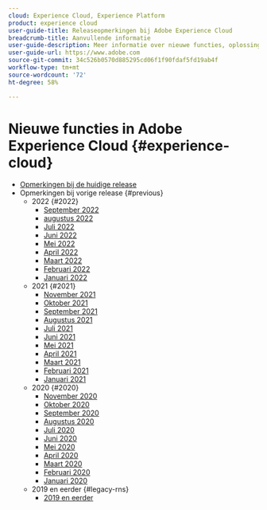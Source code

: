 ```yaml
---
cloud: Experience Cloud, Experience Platform
product: experience cloud
user-guide-title: Releaseopmerkingen bij Adobe Experience Cloud
breadcrumb-title: Aanvullende informatie
user-guide-description: Meer informatie over nieuwe functies, oplossingen en belangrijke kennisgevingen in Adobe Experience Cloud en Experience Platform.
user-guide-url: https://www.adobe.com
source-git-commit: 34c526b0570d885295cd06f1f90fdaf5fd19ab4f
workflow-type: tm+mt
source-wordcount: '72'
ht-degree: 58%

---
```



# Nieuwe functies in Adobe Experience Cloud {#experience-cloud}

+ [Opmerkingen bij de huidige release](current.md)
+ Opmerkingen bij vorige release {#previous}
   + 2022 {#2022}
      + [September 2022](c-legacy-releases/2022/09072022.md)
      + [augustus 2022](c-legacy-releases/2022/08172022.md)
      + [Juli 2022](c-legacy-releases/2022/07202022.md)
      + [Juni 2022](c-legacy-releases/2022/06152022.md)
      + [Mei 2022](c-legacy-releases/2022/05182022.md)
      + [April 2022](c-legacy-releases/2022/04202022.md)
      + [Maart 2022](c-legacy-releases/2022/03232022.md)
      + [Februari 2022](c-legacy-releases/2022/02162022.md)
      + [Januari 2022](c-legacy-releases/2022/01192022.md)
   + 2021 {#2021}
      + [November 2021](c-legacy-releases/2021/10282021.md)
      + [Oktober 2021](c-legacy-releases/2021/10072021.md)
      + [September 2021](c-legacy-releases/2021/09152021.md)
      + [Augustus 2021](c-legacy-releases/2021/08192021.md)
      + [Juli 2021](c-legacy-releases/2021/07222021.md)
      + [Juni 2021](c-legacy-releases/2021/06172021.md)
      + [Mei 2021](c-legacy-releases/2021/05202021.md)
      + [April 2021](c-legacy-releases/2021/04222021.md)
      + [Maart 2021](c-legacy-releases/2021/03252021.md)
      + [Februari 2021](c-legacy-releases/2021/02182021.md)
      + [Januari 2021](c-legacy-releases/2021/01142021.md)
   + 2020 {#2020}
      + [November 2020](c-legacy-releases/2020/10292020.md)
      + [Oktober 2020](c-legacy-releases/2020/10082020.md)
      + [September 2020](c-legacy-releases/2020/09102020.md)
      + [Augustus 2020](c-legacy-releases/2020/08132020.md)
      + [Juli 2020](c-legacy-releases/2020/07162020.md)
      + [Juni 2020](c-legacy-releases/2020/06182020.md)
      + [Mei 2020](c-legacy-releases/2020/05212020.md)
      + [April 2020](c-legacy-releases/2020/04162020.md)
      + [Maart 2020](c-legacy-releases/2020/03122020.md)
      + [Februari 2020](c-legacy-releases/2020/02202020.md)
      + [Januari 2020](c-legacy-releases/2020/01162020.md)
   + 2019 en eerder {#legacy-rns}
      + [2019 en eerder](c-legacy-releases/2019-earlier.md)
